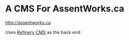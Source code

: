 # A CMS For AssentWorks.ca

http://assentworks.ca

Uses [Refinery CMS](http://refinerycms.com/) as the back end.
